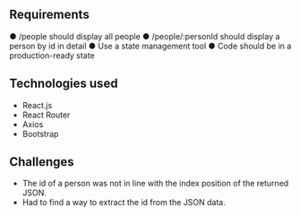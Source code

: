 ## Requirements

● /people should display all people
● /people/:personId should display a person by id in detail
● Use a state management tool
● Code should be in a production-ready state

## Technologies used

- React.js
- React Router
- Axios
- Bootstrap

## Challenges

- The id of a person was not in line with the index position of the returned JSON.
- Had to find a way to extract the id from the JSON data.
